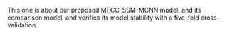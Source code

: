 This one is about our proposed MFCC-SSM-MCNN model, and its comparison model, and verifies its model stability with a five-fold cross-validation
